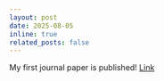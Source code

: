 ```yaml
---
layout: post
date: 2025-08-05
inline: true
related_posts: false
---
```


My first journal paper is published! [Link](https://www.sciencedirect.com/science/article/pii/S2666521225000870)
